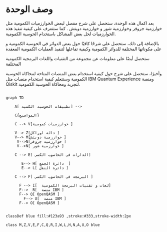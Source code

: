 # وصف الوحدة 


بعد اكمال هذه الوحدة، ستحصل على شرح مفصل لبعض الخوارزميات الكمومية مثل خوارزمية جروفر وخوارزمية شور و خوارزمية دويتش . كما ستتعرف على كيفية تنفيذ هذه الخوارزميات لحل بعض المشاكل باستخدام الحوسبة الكمومية.

بالإضافة إلى ذلك، ستحصل على  شرحًا كافيًا حول بعض الدوائر في الحوسبة الكمومية و على مكوناتها  المختلفة للدوائر الكمومية وكيفية تفاعلها لتنفيذ العمليات الكمومية المعقدة

ستحصل أيضًا على معلومات عن مجموعة من التقنيات واللغات البرمجية الكمومية المختلفة 

وأخيرًا، ستحصل على شرح حول كيفية استخدام بعض المنصات المتاحة لمحاكاة الحوسبة الكمومية وستتعلم كيفية استخدام منصات مثل IBM Quantum Experience ومنصة Qiskit لتجربة ومحاكاة الحوسبة الكمومية.



```mermaid

graph TD

    A[ تطبيقات الحوسبة الكمية] -->

    C{المواضيع} 

    C --> V[خوارزميات كمومية ] 

    V--> Z[دالة اوراكل ]
    V--> M[خوارزمية دويتش ]
     V-->N[خوارزمية جروفر ]
     V-->N[ خوارزمية شور ]

    C --> E[ الدارات في الحاسوب الكمي]

       E--> H[ دائرة الجمع  ]
       E--> L[ دائرة النقل ]

    C --> F[ البرمجة في الحاسوب الكمي ]

      F --> I[  لغات و تقنيات البرمجة الكمومية]
      F-->  R[  منصة IBM ]
      F--> Q[ OpenQASM ] 
        F--> U[  منصة IBM ]
      F--> O[ OpenQASM ] 


classDef blue fill:#123a93 ,stroke:#333,stroke-width:2px 

class M,Z,V,E,F,C,Q,R,I,W,L,H,N,A,U,O blue



```  
